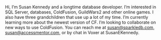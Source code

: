 Hi, I’m Susan Kennedy and a longtime database developer.
I’m interested in SQL Server, databases, ColdFusion, GuildWars2 and other online games. I also have three grandchildren that use up a lot of my time.
I’m currently learning more about the newest version of CF.
I’m looking to collaborate on new ways to use ColdFusion.
You can reach me at susan@sparkledb.com, susan@accessmentor.com, or by chat in Voxer at SusanEKennedy.

<!---
AccessCreators/AccessCreators is a ✨ special ✨ repository because its `README.md` (this file) appears on your GitHub profile.
You can click the Preview link to take a look at your changes.
--->
